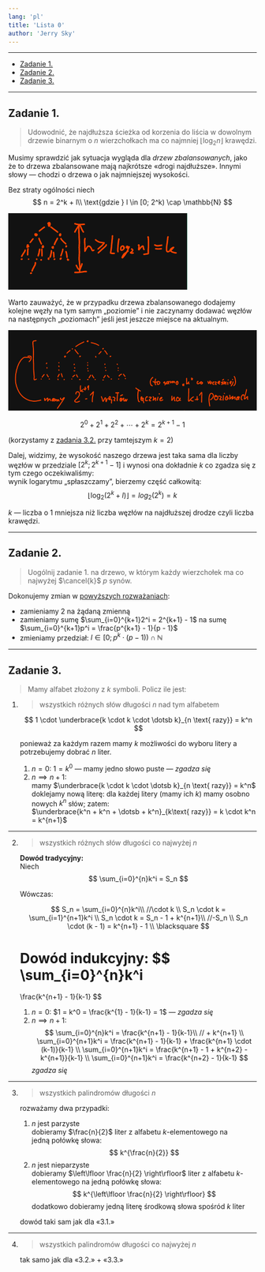 ```yaml
---
lang: 'pl'
title: 'Lista 0'
author: 'Jerry Sky'
---
```


---

- [Zadanie 1.](#zadanie-1)
- [Zadanie 2.](#zadanie-2)
- [Zadanie 3.](#zadanie-3)

---

## Zadanie 1.

> Udowodnić, że najdłuższa ścieżka od korzenia do liścia w dowolnym drzewie binarnym o $n$ wierzchołkach ma co najmniej $\lfloor\log_2n\rfloor$ krawędzi.

Musimy sprawdzić jak sytuacja wygląda dla *drzew zbalansowanych*, jako że to drzewa zbalansowane mają najkrótsze «drogi najdłuższe». Innymi słowy — chodzi o drzewa o jak najmniejszej wysokości.

Bez straty ogólności niech
$$
n = 2^k + l\\
\text{gdzie } l \in [0; 2^k) \cap \mathbb{N}
$$

![drzewo binarne](1.drzewo-binarne-1.png)

Warto zauważyć, że w przypadku drzewa zbalansowanego dodajemy kolejne węzły na tym samym „poziomie” i nie zaczynamy dodawać węzłów na następnych „poziomach” jeśli jest jeszcze miejsce na aktualnym.

![drzewo binarne 2^(k+1) - 1](1.drzewo-binarne-2.png)

$$
2^0 + 2^1 + 2^2 + \dotsb + 2^k = 2^{k+1} - 1
$$

(korzystamy z [zadania 3.2.](#zadanie-3) przy tamtejszym $k=2$)

Dalej, widzimy, że wysokość naszego drzewa jest taka sama dla liczby węzłów w przedziale $[2^k; 2^{k+1} - 1]$ i wynosi ona dokładnie $k$ co zgadza się z tym czego oczekiwaliśmy:\
wynik logarytmu „spłaszczamy”, bierzemy część całkowitą:
$$
\lfloor \log_2(2^k + l) \rfloor = log_2(2^k) = k
$$

$k$ — liczba o 1 mniejsza niż liczba węzłów na najdłuższej drodze czyli liczba krawędzi.

---

## Zadanie 2.

> Uogólnij zadanie 1. na drzewo, w którym każdy wierzchołek ma co najwyżej $\cancel{k}$ $p$ synów.

Dokonujemy zmian w [powyższych rozważaniach](#zadanie-1):
- zamieniamy $2$ na żądaną zmienną
- zamieniamy sumę $\sum_{i=0}^{k+1}2^i = 2^{k+1} - 1$ na sumę $\sum_{i=0}^{k+1}p^i = \frac{p^{k+1} - 1}{p - 1}$
- zmieniamy przedział: $l \in \left[0; p^{k}\cdot(p-1)\right)\cap \mathbb{N}$

---

## Zadanie 3.

> Mamy alfabet złożony z $k$ symboli. Policz ile jest:

1. > wszystkich różnych słów długości $n$ nad tym alfabetem

    $$
    1 \cdot \underbrace{k \cdot k \cdot \dotsb k}_{n \text{ razy}} = k^n
    $$

    ponieważ za każdym razem mamy $k$ możliwości do wyboru litery a potrzebujemy dobrać $n$ liter.

    1. $n=0$: $1 = k^0$ — mamy jedno słowo puste — *zgadza się*
    2. $n\implies n+1$:\
        mamy $\underbrace{k \cdot k \cdot \dotsb k}_{n \text{ razy}} = k^n$\
        doklejamy nową literę: dla każdej litery (mamy ich $k$) mamy osobno nowych $k^n$ słów; zatem:\
        $\underbrace{k^n + k^n + \dotsb + k^n}_{k\text{ razy}} = k \cdot k^n = k^{n+1}$
---
2. > wszystkich różnych słów długości co najwyżej $n$

    **Dowód tradycyjny:**\
    Niech
    $$
    \sum_{i=0}^{n}k^i = S_n
    $$

    Wówczas:

    $$
    S_n = \sum_{i=0}^{n}k^i\\
    //\cdot k
    \\
    S_n \cdot k = \sum_{i=1}^{n+1}k^i
    \\
    S_n \cdot k = S_n - 1 + k^{n+1}\\
    //-S_n
    \\
    S_n \cdot (k - 1) = k^{n+1} - 1
    \\
    \blacksquare
    $$

    **Dowód indukcyjny:**
    $$
    \sum_{i=0}^{n}k^i
    =
    \frac{k^{n+1} - 1}{k-1}
    $$

    1. $n=0$: $1 = k^0 = \frac{k^{1} - 1}{k-1} = 1$ — *zgadza się*
    2. $n \implies n+1$:
        $$
        \sum_{i=0}^{n}k^i = \frac{k^{n+1} - 1}{k-1}\\
        // + k^{n+1}
        \\
        \sum_{i=0}^{n+1}k^i = \frac{k^{n+1} - 1}{k-1} + \frac{k^{n+1} \cdot (k-1)}{k-1}
        \\
        \sum_{i=0}^{n+1}k^i = \frac{k^{n+1} - 1 + k^{n+2} - k^{n+1}}{k-1}
        \\
        \sum_{i=0}^{n+1}k^i = \frac{k^{n+2} - 1}{k-1}
        $$
        *zgadza się*
---
3. > wszystkich palindromów długości $n$

    rozważamy dwa przypadki:
    1. $n$ jest parzyste\
        dobieramy $\frac{n}{2}$ liter z alfabetu $k$-elementowego na jedną połówkę słowa:
        $$
        k^{\frac{n}{2}}
        $$
    2. $n$ jest nieparzyste\
        dobieramy $\left\lfloor \frac{n}{2} \right\rfloor$ liter z alfabetu $k$-elementowego na jedną połówkę słowa:
        $$
        k^{\left\lfloor \frac{n}{2} \right\rfloor}
        $$
        dodatkowo dobieramy jedną literę środkową słowa spośród $k$ liter

    dowód taki sam jak dla «3.1.»
---
4. > wszystkich palindromów długości co najwyżej $n$

    tak samo jak dla «3.2.» + «3.3.»
